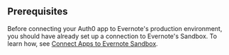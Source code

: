 ## Prerequisites
Before connecting your Auth0 app to Evernote's production environment, you should have already set up a connection to Evernote's Sandbox. To learn how, see [Connect Apps to Evernote Sandbox](/connections/social/evernote-sandbox).
